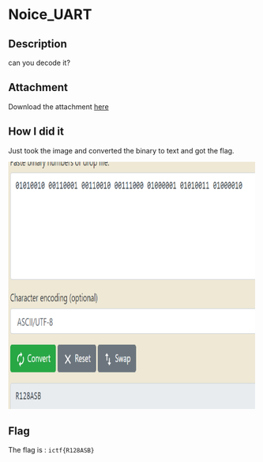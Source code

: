 # Noice_UART
## Description
can you decode it?
## Attachment
Download the attachment [here](https://traboda-arena-36.s3.amazonaws.com/files/attachments/uartdata_d97139a4-73fd-459f-8f53-d839d0bb0aa2.png?X-Amz-Algorithm=AWS4-HMAC-SHA256&X-Amz-Credential=AKIA6GUFVMV6HO3NYL6Z%2F20220630%2Fap-south-1%2Fs3%2Faws4_request&X-Amz-Date=20220630T152402Z&X-Amz-Expires=3600&X-Amz-SignedHeaders=host&X-Amz-Signature=4cd8e5c9af8ea21cd4d55530e21b2e5d5f932c708579c182866e92e2b38d457a)
## How I did it
Just took the image and converted the binary to text and got the flag.

<img src="/picture/NoiceUART.png" style="height: 500px; width:500px;"/>


## Flag
The flag is : ```ictf{R128ASB}```

